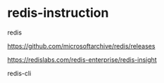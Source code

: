 # redis-instruction
redis

https://github.com/microsoftarchive/redis/releases

https://redislabs.com/redis-enterprise/redis-insight

redis-cli
